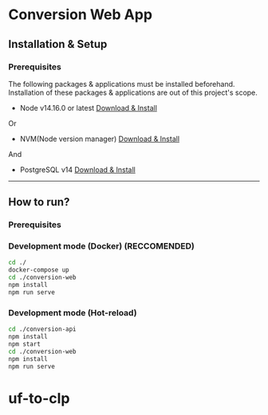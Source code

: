 # Conversion Web App

## Installation & Setup

### Prerequisites
The following packages & applications must be installed beforehand. Installation of these packages & applications are out of this project's scope.

- Node v14.16.0 or latest [Download & Install](https://nodejs.org/dist./v14.16.0 "Download & Install Here")

Or

- NVM(Node version manager) [Download & Install](https://github.com/nvm-sh/nvm "Download & Install Here")

And

- PostgreSQL v14 [Download & Install](https://www.postgresql.org/download/ "Download & Install Here")

---

## How to run?

### Prerequisites

### Development mode (Docker) (RECCOMENDED)

```zsh
cd ./
docker-compose up
cd ./conversion-web
npm install
npm run serve
```

### Development mode (Hot-reload)

```zsh
cd ./conversion-api
npm install
npm start
cd ./conversion-web
npm install
npm run serve
```
# uf-to-clp
